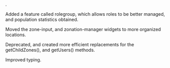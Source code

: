 .

Added a feature called rolegroup, which allows roles to be better managed, and population statistics obtained.

Moved the zone-input, and zonation-manager widgets to more organized locations.

Deprecated, and created more efficient replacements for the getChildZones(), and getUsers() methods.

Improved typing.